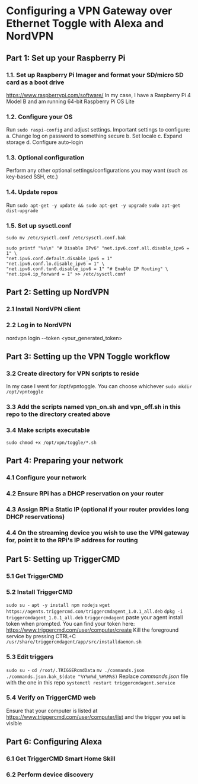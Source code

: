 # Configuring a VPN Gateway over Ethernet Toggle with Alexa and NordVPN

## Part 1: Set up your Raspberry Pi

### 1.1. Set up Raspberry Pi Imager and format your SD/micro SD card as a boot drive
https://www.raspberrypi.com/software/
In my case, I have a Raspberry Pi 4 Model B and am running 64-bit Raspberry Pi OS Lite
### 1.2. Configure your OS
Run `sudo raspi-config` and adjust settings. Important settings to configure:
a. Change log on password to something secure
b. Set locale
c. Expand storage
d. Configure auto-login
### 1.3. Optional configuration
Perform any other optional settings/configurations you may want (such as key-based SSH, etc.)
### 1.4. Update repos
Run `sudo apt-get -y update && sudo apt-get -y upgrade`
`sudo apt-get dist-upgrade`
### 1.5. Set up sysctl.conf
`sudo mv /etc/sysctl.conf /etc/sysctl.conf.bak`
```
sudo printf "%s\n" "# Disable IPv6" "net.ipv6.conf.all.disable_ipv6 = 1" \
"net.ipv6.conf.default.disable_ipv6 = 1" "net.ipv6.conf.lo.disable_ipv6 = 1" \
"net.ipv6.conf.tun0.disable_ipv6 = 1" "# Enable IP Routing" \
"net.ipv4.ip_forward = 1" >> /etc/sysctl.conf
```

## Part 2: Setting up NordVPN

### 2.1 Install NordVPN client

### 2.2 Log in to NordVPN
nordvpn login --token <your_generated_token>

## Part 3: Setting up the VPN Toggle workflow
### 3.2 Create directory for VPN scripts to reside
In my case I went for /opt/vpntoggle. You can choose whichever
`sudo mkdir /opt/vpntoggle`
### 3.3 Add the scripts named vpn_on.sh and vpn_off.sh in this repo to the directory created above
### 3.4 Make scripts executable
`sudo chmod +x /opt/vpn/toggle/*.sh`

## Part 4: Preparing your network
### 4.1 Configure your network
### 4.2 Ensure RPi has a DHCP reservation on your router
### 4.3 Assign RPi a Static IP (optional if your router provides long DHCP reservations)
### 4.4 On the streaming device you wish to use the VPN gateway for, point it to the RPi's IP address for routing

## Part 5: Setting up TriggerCMD
### 5.1 Get TriggerCMD
### 5.2 Install TriggerCMD
`sudo su -`
`apt -y install npm nodejs`
`wget https://agents.triggercmd.com/triggercmdagent_1.0.1_all.deb`
`dpkg -i triggercmdagent_1.0.1_all.deb`
`triggercmdagent`
paste your agent install token when prompted. You can find your token here: https://www.triggercmd.com/user/computer/create
Kill the foreground service by pressing CTRL+C
`/usr/share/triggercmdagent/app/src/installdaemon.sh`
### 5.3 Edit triggers
`sudo su -`
`cd /root/.TRIGGERcmdData`
`mv ./commands.json ./commands.json.bak_$(date "%Y%m%d_%H%M%S)`
Replace *commands.json* file with the one in this repo
`systemctl restart triggercmdagent.service`
### 5.4 Verify on TriggerCMD web
Ensure that your computer is listed at https://www.triggercmd.com/user/computer/list and the trigger you set is visible

## Part 6: Configuring Alexa
### 6.1 Get TriggerCMD Smart Home Skill
### 6.2 Perform device discovery


